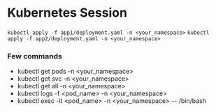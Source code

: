# Kubernetes Session

```kubectl apply -f app1/deployment.yaml -n <your_namespace>```
```kubectl apply -f app2/deployment.yaml -n <your_namespace>```

### Few commands
- kubectl get pods -n <your_namespace>
- kubectl get svc -n <your_namespace>
- kubectl get all -n <your_namespace>
- kubectl logs -f <pod_name> -n <your_namespace>
- kubectl exec -it <pod_name> -n <your_namespace> -- /bin/bash

